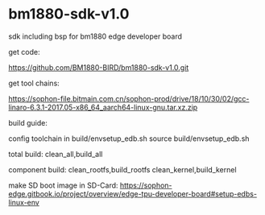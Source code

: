 # bm1880-sdk-v1.0
sdk including bsp for bm1880  edge developer board

get code:

https://github.com/BM1880-BIRD/bm1880-sdk-v1.0.git

get tool chains:

https://sophon-file.bitmain.com.cn/sophon-prod/drive/18/10/30/02/gcc-linaro-6.3.1-2017.05-x86_64_aarch64-linux-gnu.tar.xz.zip

build guide:

config toolchain in build/envsetup_edb.sh
source build/envsetup_edb.sh

total build:
clean_all,build_all

component build:
clean_rootfs,build_rootfs
clean_kernel,build_kernel


make SD boot image in SD-Card:
https://sophon-edge.gitbook.io/project/overview/edge-tpu-developer-board#setup-edbs-linux-env

